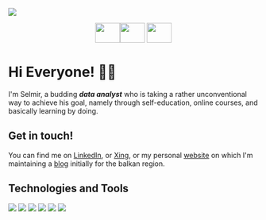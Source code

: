 <a href="https://www.selmirkalender.com"><img src="https://lh3.googleusercontent.com/l7aKn1NFSeRqjskTz5PtIqMvYDjrEnYio4G_FtazNURASAGBDPh0dQP0HftvepoX9LfciqTPN__igWx1PPODYwr14KrwYd9fq-MiYpyAeS_3pZSy30NZzyTg_HHlefEEYIz_czxClEZtLuNimwyDBUpaHeUoTx8Q7I-H9Pc-9QIBFMcXCPXr-OnIbaWquSrKSry1qUUxlnYHH3f8r0XI-8MsGbm6bmWz0EQikcX65n5qSBwHw-7ugTVpSxswGfZoXs_GLt67yRAIpvNA-1ZbYr95Kvsjf77iMNpxVpcy6AbLq-PC8uJSFZCOvL1yLDZh3HRK4AQv4wvzZUcMvW1lgiRFZlwPQPKz7PFrzqxqmNLOB5-E0XOPaGdQXAfWIYg2IZEJAqjMTdTsmH47e26ZbMWtXsS-t6Wh_PaHPWPw1Diacp3Ix61qZgvZqn0qFELdgY36yBQJmlGMAkVM3GSJro6xmqMQ3du-6tINAc4jfcj0OiB01H0Pno74ux7iTHN9LXRp133Y4komvD4PX94u_kED3P2PxyeFlOxVkvoF3eGYkSwxQ8LofgFVh3vndJbHrNohsUnhctJObpEFp1THOC9nT4Fwp84NLgDiT8qcI9oVXqaftiuIRzAP22t8ci_WmWAoqf-Zf5_dY0lCtq5e4emYjs8mRxtLJ3gFWbbH1huEJA3Tl9qfZFji2KH8hg=w1184-h292-no?authuser=0"></a>


<p align="center">
<a href="http://linkedin.com/in/selmirkalender"><img src="https://cdn4.iconfinder.com/data/icons/social-messaging-ui-color-shapes-2-free/128/social-linkedin-circle-512.png" width="50" height="40" border="0"></a><a href="https://www.xing.com/profile/Selmir_Kalender/portfolio"><img src="https://www.schwagedruck.de/wp-content/uploads/2018/10/if_xing_291712-1.png" width="50" height="40" border="0"></a>
<a href="https://www.selmirkalender.com"><img src="https://logodix.com/logo/636182.png" width="50" height="40" border="0"></a>
</p>
  
<h1> Hi Everyone! 🙋‍♂️ </h1>

I'm Selmir, a budding __*data analyst*__ who is taking a rather unconventional way to achieve his goal, namely through self-education, online courses, and basically learning by doing.

  
<h2> Get in touch! </h2>  

You can find me on [LinkedIn](http://linkedin.com/in/selmirkalender), or [Xing](https://www.xing.com/profile/Selmir_Kalender/portfolio), or my personal [website](https://www.selmirkalender.com) on which I'm maintaining a [blog](https://www.selmirkalender.com/blog) initially for the balkan region.  
 
  
<h2> Technologies and Tools </h2>

![](https://img.shields.io/badge/OS-Windows-informational?style=plastic&logo=WINDOWS&logoColor=white&color=informational) ![](https://img.shields.io/badge/Language-Python-informational?style=plastic&logo=PYTHON&logoColor=white&color=yellow) ![](https://img.shields.io/badge/Language-MySQL-blueviolet?style=plastic&logo=mysql&logoColor=white&color=blueviolet) ![](https://img.shields.io/badge/Tool-Tableau-9cf?style=plastic&logo=TABLEAU&logoColor=white&color=9cf) ![](https://img.shields.io/badge/Tool-PowerBI-informational?style=plastic&logo=power-bi&logoColor=white&color=yellow) ![](https://img.shields.io/badge/Tool-MSOffice-informational?style=plastic&logo=MICROSOFT&logoColor=white&color=blue)





